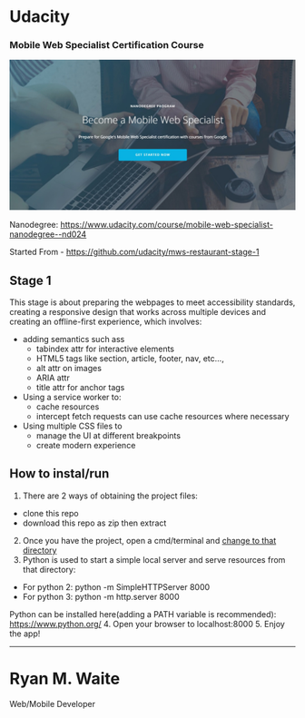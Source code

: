 # Udacity
### Mobile Web Specialist Certification Course

![](readme-wallpaper-2.jpg)

Nanodegree: https://www.udacity.com/course/mobile-web-specialist-nanodegree--nd024
<br/>

Started From - https://github.com/udacity/mws-restaurant-stage-1

## Stage 1

This stage is about preparing the webpages to meet accessibility standards,
creating a responsive design that works across multiple devices
and creating an offline-first experience, which involves:

* adding semantics such ass
  - tabindex attr for interactive elements
  - HTML5 tags like section, article, footer, nav, etc...,
  - alt attr on images
  - ARIA attr
  - title attr for anchor tags
* Using a service worker to:
  - cache resources
  - intercept fetch requests can use cache resources where necessary
* Using multiple CSS files to
  - manage the UI at different breakpoints
  - create modern experience

## How to instal/run

1. There are 2 ways of obtaining the project files:
  - clone this repo
  - download this repo as zip then extract
2. Once you have the project, open a cmd/terminal and <a title="cd command" href="https://en.wikipedia.org/wiki/Cd_(command)">change to that directory</a>
3. Python is used to start a simple local server and serve resources from that
directory:
  - For python 2: python -m SimpleHTTPServer 8000
  - For python 3: python -m http.server 8000

  Python can be installed here(adding a PATH variable is recommended): https://www.python.org/
4. Open your browser to localhost:8000
5. Enjoy the app!

---
# Ryan M. Waite
Web/Mobile Developer
